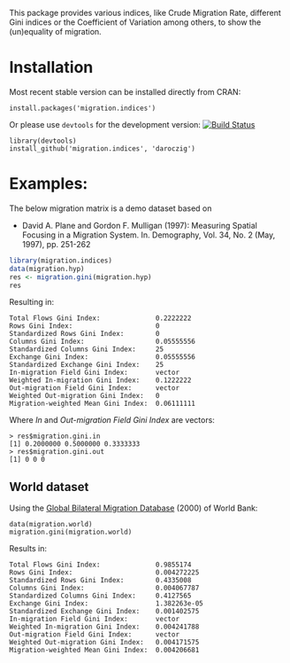 This package provides various indices, like Crude Migration Rate, different Gini indices or the Coefficient of Variation among others, to show the (un)equality of migration.

# Installation

Most recent stable version can be installed directly from CRAN:

```
install.packages('migration.indices')
```

Or please use `devtools` for the development version: [![Build Status](https://travis-ci.org/daroczig/migration.indices.png?branch=master)](https://travis-ci.org/daroczig/migration.indices)

```
library(devtools)
install_github('migration.indices', 'daroczig')
```

# Examples:

The below migration matrix is a demo dataset based on

 * David A. Plane and Gordon F. Mulligan (1997): Measuring Spatial Focusing in a Migration System. In. Demography, Vol. 34, No. 2 (May, 1997), pp. 251-262

```r
library(migration.indices)
data(migration.hyp)
res <- migration.gini(migration.hyp)
res
```

Resulting in:

```
Total Flows Gini Index:              0.2222222 
Rows Gini Index:                     0 
Standardized Rows Gini Index:        0 
Columns Gini Index:                  0.05555556 
Standardized Columns Gini Index:     25 
Exchange Gini Index:                 0.05555556 
Standardized Exchange Gini Index:    25 
In-migration Field Gini Index:       vector 
Weighted In-migration Gini Index:    0.1222222 
Out-migration Field Gini Index:      vector 
Weighted Out-migration Gini Index:   0 
Migration-weighted Mean Gini Index:  0.06111111 
```

Where *In* and *Out-migration Field Gini Index* are vectors:

```rout
> res$migration.gini.in
[1] 0.2000000 0.5000000 0.3333333
> res$migration.gini.out
[1] 0 0 0
```

## World dataset

Using the [Global Bilateral Migration Database](http://data.worldbank.org/data-catalog/global-bilateral-migration-database) (2000) of World Bank:

```
data(migration.world)
migration.gini(migration.world)
```

Results in:

```
Total Flows Gini Index:              0.9855174 
Rows Gini Index:                     0.004272225 
Standardized Rows Gini Index:        0.4335008 
Columns Gini Index:                  0.004067787 
Standardized Columns Gini Index:     0.4127565 
Exchange Gini Index:                 1.382263e-05 
Standardized Exchange Gini Index:    0.001402575 
In-migration Field Gini Index:       vector 
Weighted In-migration Gini Index:    0.004241788 
Out-migration Field Gini Index:      vector 
Weighted Out-migration Gini Index:   0.004171575 
Migration-weighted Mean Gini Index:  0.004206681 
```
